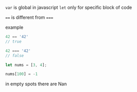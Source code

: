 `var` is global in javascript
`let` only for specific block of code

`==` is different from `===`

example

```javascript
42 == '42'
// true
```

```javascript
42 === '42'
// false
```

```javascript
let nums = [3, 4];

nums[100] = -1
```

in empty spots there are Nan
